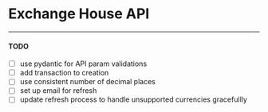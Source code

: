 # Exchange House API

---

#### TODO

- [ ] use pydantic for API param validations
- [ ] add transaction to creation
- [ ] use consistent number of decimal places
- [ ] set up email for refresh
- [ ] update refresh process to handle unsupported currencies gracefullly
